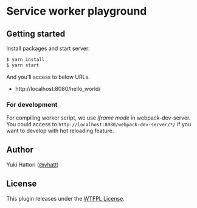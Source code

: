 # Service worker playground

## Getting started

Install packages and start server:

```bash
$ yarn install
$ yarn start
```

And you'll access to below URLs.

- http://localhost:8080/hello_world/

### For development

For compiling worker script, we use *iframe mode* in webpack-dev-server. You could access to `http://localhost:8080/webpack-dev-server/*/` if you want to develop with hot reloading feature.

## Author

Yuki Hattori ([@yhatt](https://github.com/yhatt/))

## License

This plugin releases under the [WTFPL License](https://github.com/yhatt/service-worker-playground/blob/master/LICENSE).
